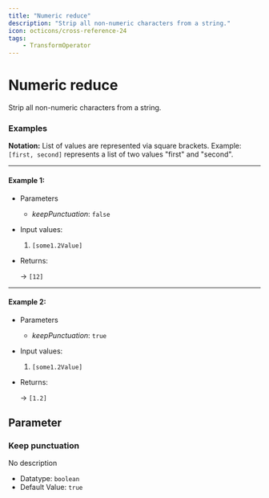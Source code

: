 ```yaml
---
title: "Numeric reduce"
description: "Strip all non-numeric characters from a string."
icon: octicons/cross-reference-24
tags: 
    - TransformOperator
---
```

# Numeric reduce
<!-- This file was generated - DO NOT CHANGE IT MANUALLY -->



Strip all non-numeric characters from a string.

### Examples

**Notation:** List of values are represented via square brackets. Example: `[first, second]` represents a list of two values "first" and "second".

---
#### Example 1:

* Parameters
  * *keepPunctuation*: `false`

* Input values:
  1. `[some1.2Value]`

* Returns:

  → `[12]`


---
#### Example 2:

* Parameters
  * *keepPunctuation*: `true`

* Input values:
  1. `[some1.2Value]`

* Returns:

  → `[1.2]`




## Parameter

### Keep punctuation

No description

- Datatype: `boolean`
- Default Value: `true`



